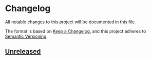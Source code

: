 # Changelog
All notable changes to this project will be documented in this file.

The format is based on [Keep a Changelog](https://keepachangelog.com/en/1.0.0/),
and this project adheres to [Semantic Versioning](https://semver.org/spec/v2.0.0.html).

## [Unreleased]

[Unreleased]: https://github.com/sschmid/pw/compare/1.0.0...HEAD
[1.0.0]: https://github.com/sschmid/pw/releases/tag/1.0.0
